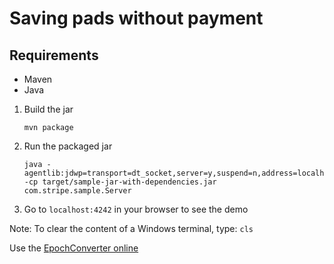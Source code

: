 # Saving pads without payment

## Requirements

- Maven
- Java

1. Build the jar
   ```
   mvn package
   ```

2. Run the packaged jar
   ```
   java -agentlib:jdwp=transport=dt_socket,server=y,suspend=n,address=localhost:5005 -cp target/sample-jar-with-dependencies.jar com.stripe.sample.Server
   ```

3. Go to `localhost:4242` in your browser to see the demo

Note: To clear the content of a Windows terminal, type:
    ```
    cls
    ```

Use the [EpochConverter online](https://www.epochconverter.com/)